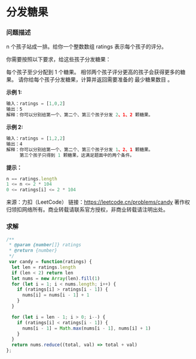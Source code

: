 # 分发糖果

### 问题描述

n 个孩子站成一排。给你一个整数数组 ratings 表示每个孩子的评分。

你需要按照以下要求，给这些孩子分发糖果：

每个孩子至少分配到 1 个糖果。
相邻两个孩子评分更高的孩子会获得更多的糖果。
请你给每个孩子分发糖果，计算并返回需要准备的 最少糖果数目 。

**示例 1:**

```js
输入：ratings = [1,0,2]
输出：5
解释：你可以分别给第一个、第二个、第三个孩子分发 2、1、2 颗糖果。
```

**示例 2:**

```js
输入：ratings = [1,2,2]
输出：4
解释：你可以分别给第一个、第二个、第三个孩子分发 1、2、1 颗糖果。
     第三个孩子只得到 1 颗糖果，这满足题面中的两个条件。
```

**提示：**


```js
n == ratings.length
1 <= n <= 2 * 104
0 <= ratings[i] <= 2 * 104
```

来源：力扣（LeetCode）
链接：https://leetcode.cn/problems/candy
著作权归领扣网络所有。商业转载请联系官方授权，非商业转载请注明出处。

### 求解

```js
/**
 * @param {number[]} ratings
 * @return {number}
 */
 var candy = function(ratings) {
  let len = ratings.length
  if (len < 2) return len
  let nums = new Array(len).fill(1) 
  for (let i = 1; i < nums.length; i++) {
    if (ratings[i] > ratings[i - 1]) {
      nums[i] = nums[i - 1] + 1
    }
  }

  for (let i = len - 1; i > 0; i--) {
    if (ratings[i] < ratings[i - 1]) {
      nums[i - 1] = Math.max(nums[i - 1], nums[i] + 1)
    }
  }
  return nums.reduce((total, val) => total + val)
};
```


